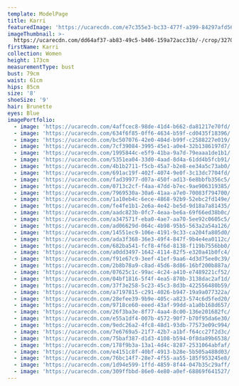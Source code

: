 ```yaml
---
template: ModelPage
title: Karri
featuredImage: 'https://ucarecdn.com/e7c355e3-bc33-477f-a399-84297afd565b/'
imageThumbnail: >-
  https://ucarecdn.com/dd64af37-ab83-49c5-b406-159a72acc31b/-/crop/3270x4762/149,0/-/preview/
firstName: Karri
collection: Women
height: 173cm
measurementType: bust
bust: 79cm
waist: 61cm
hips: 85cm
size: '8'
shoeSize: '9'
hair: Brunette
eyes: Blue
imagePortfolio:
  - image: 'https://ucarecdn.com/4affcec8-98de-41d4-b662-da81217e70fd/'
  - image: 'https://ucarecdn.com/634f6f85-0ff6-4634-b59f-cd0435f18396/'
  - image: 'https://ucarecdn.com/bc507076-42e0-404d-b99f-c2588227e019/'
  - image: 'https://ucarecdn.com/7cf39084-3995-45e1-a0e4-32b1386197d7/'
  - image: 'https://ucarecdn.com/1995844c-e5f9-41ba-9a7d-79eaaa1de1b1/'
  - image: 'https://ucarecdn.com/5351ea04-33d0-4aad-8d4a-61dd4b5fcb91/'
  - image: 'https://ucarecdn.com/4b1b2711-f5cb-45a7-b2e8-ee34a5c73ab0/'
  - image: 'https://ucarecdn.com/691ac19f-402f-4074-9e0f-3c13dc7704fd/'
  - image: 'https://ucarecdn.com/fad39977-d07a-450f-ad13-6e8bbfb356c5/'
  - image: 'https://ucarecdn.com/0713c2cf-f4aa-47dd-b7ec-9ae906319385/'
  - image: 'https://ucarecdn.com/7969530a-30a6-41aa-a7e0-70083f794700/'
  - image: 'https://ucarecdn.com/1a10eb4c-6ece-4868-92b9-52ebc2fd149e/'
  - image: 'https://ucarecdn.com/fe4fe1b1-2e6a-4e42-be5d-9d18a7a81435/'
  - image: 'https://ucarecdn.com/aadc823b-0fc7-4eaa-be6a-69f66ed38b0c/'
  - image: 'https://ucarecdn.com/a347571f-eba0-4ae7-aa70-5ee92c0605c5/'
  - image: 'https://ucarecdn.com/ad06629d-064c-4b98-95b5-563a2a54a126/'
  - image: 'https://ucarecdn.com/14551ec9-106e-4191-9c33-ca204fa805d0/'
  - image: 'https://ucarecdn.com/ada3f368-36e3-49f4-847f-9b4e4ea0112c/'
  - image: 'https://ucarecdn.com/682ba541-fcf8-4f6d-8138-f119b7556bb0/'
  - image: 'https://ucarecdn.com/a0dd3497-1642-4114-82f5-e320a41b0fc4/'
  - image: 'https://ucarecdn.com/f91e67c9-3eef-41ef-9aa6-4d3d75ee0c39/'
  - image: 'https://ucarecdn.com/2b8b78a9-c8ad-45d6-8d86-16bf200b887a/'
  - image: 'https://ucarecdn.com/07625c1c-99ac-4c24-a410-e7489221cf52/'
  - image: 'https://ucarecdn.com/04bf1816-5f4f-4ea5-870b-3138dac2af1d/'
  - image: 'https://ucarecdn.com/37f3e258-5c23-45c3-8d3b-422556480b59/'
  - image: 'https://ucarecdn.com/a7197815-c291-4026-b947-19a9a077322a/'
  - image: 'https://ucarecdn.com/28efee39-9b9e-405c-a823-574c6d5fed20/'
  - image: 'https://ucarecdn.com/9718ce60-eeed-43af-99dd-a1a0b168d657/'
  - image: 'https://ucarecdn.com/26f3ba3e-8f77-4aa4-8c00-136e201682fc/'
  - image: 'https://ucarecdn.com/e55a1df4-007b-4572-90f7-b70f95da6e30/'
  - image: 'https://ucarecdn.com/9edc26a2-4fc8-48d1-93db-77573e09c994/'
  - image: 'https://ucarecdn.com/7e6769a5-21f7-42b7-a1bf-f64cc27f2d3c/'
  - image: 'https://ucarecdn.com/75baf387-d1d3-4108-b594-0f8da89b6538/'
  - image: 'https://ucarecdn.com/178f9b3a-13a1-4d4c-8287-2531064abfaf/'
  - image: 'https://ucarecdn.com/e4151c8f-40bf-4913-b28e-5b505a488d03/'
  - image: 'https://ucarecdn.com/76bc14f7-28e7-4f55-aa55-185f953245e8/'
  - image: 'https://ucarecdn.com/1d94e599-1ffd-4859-8f44-047b35c29aff/'
  - image: 'https://ucarecdn.com/309ffbbd-86e0-4e80-a0ef-68869f641527/'
---
```



